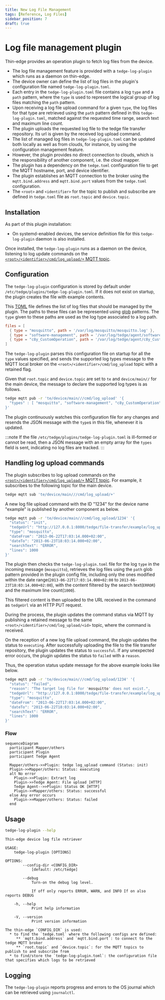 ```yaml
---
title: New Log File Management
tags: [Reference, Log Files]
sidebar_position: 7
draft: true
---
```


# Log file management plugin

Thin-edge provides an operation plugin to fetch log files from the device.

* The log file management feature is provided with a `tedge-log-plugin` which runs as a daemon on thin-edge.
* The device owner can define the list of log files in the plugin's configuration file named `tedge-log-plugin.toml`.
* Each entry in the `tedge-log-plugin.toml` file contains a log `type` and a `path` pattern,
  where the `type` is used to represent the logical group of log files matching the `path` pattern.
* Upon receiving a log file upload command for a given `type`, 
  the log files for that type are retrieved using the `path` pattern defined in this `tedge-log-plugin.toml`,
  matched against the requested time range, search text and maximum line count.
* The plugin uploads the requested log file to the tedge file transfer repository.
  Its url is given by the received log upload command.
* The list of managed log files in `tedge-log-plugin.toml` can be updated both locally as well as from clouds, for instance, by using the configuration management feature.
* However, the plugin provides no direct connection to clouds, which is the responsibility of another component, i.e. the cloud mapper.
* The plugin has a dependency on the `tedge.toml` configuration file to get the MQTT hostname, port, and device identifier.
* The plugin establishes an MQTT connection to the broker using the `mqtt.bind.address` and `mqtt.bind.port` values from the `tedge.toml` configuration.
* The `<root>` and `<identifier>` for the topic to publish and subscribe are defined in `tedge.toml` file as `root.topic` and `device.topic`.

## Installation

As part of this plugin installation:
* On systemd-enabled devices, the service definition file for this `tedge-log-plugin` daemon is also installed.

Once installed, the `tedge-log-plugin` runs as a daemon on the device, listening to log update commands on the [`<root>/<identifier>/cmd/log_upload/+` MQTT topic](mqtt-api.md).

## Configuration

The `tedge-log-plugin` configuration is stored by default under `/etc/tedge/plugins/tedge-log-plugin.toml`. If it does not exist on startup, the plugin creates the file with example contents.

This [TOML](https://toml.io/en/) file defines the list of log files that should be managed by the plugin.
The paths to these files can be represented using [glob](https://en.wikipedia.org/wiki/Glob_(programming)) patterns.
The `type` given to these paths are used as the log type associated to a log path.

```toml title="file: /etc/tedge/plugins/tedge-log-plugin.toml"
files = [
  { type = "mosquitto", path = '/var/log/mosquitto/mosquitto.log' },
  { type = "software-management", path = '/var/log/tedge/agent/software-*' },
  { type = "c8y_CustomOperation", path = '/var/log/tedge/agent/c8y_CustomOperation/*' }
]
```

The `tedge-log-plugin` parses this configuration file on startup for all the `type` values specified,
and sends the supported log types message to the MQTT local broker on the `<root>/<identifier>/cmd/log_upload` topic with a retained flag.

Given that `root.topic` and `device.topic` are set to `te` and `device/main//` for the main device,
the message to declare the supported log types is as follows.

```sh te2mqtt
tedge mqtt pub -r 'te/device/main///cmd/log_upload' '{
  "types" : [ "mosquitto", "software-management", "c8y_CustomOperation" ]
}'
```

The plugin continuously watches this configuration file for any changes and resends the JSON message with the `type`s in this file,
whenever it is updated.

:::note
If the file `/etc/tedge/plugins/tedge-log-plugin.toml` is ill-formed or cannot be read,
then a JSON message with an empty array for the `types` field is sent, indicating no log files are tracked.
:::

## Handling log upload commands

The plugin subscribes to log upload commands on the [`<root>/<identifier>/cmd/log_upload/+` MQTT topic](mqtt-api.md).
For example, it subscribes to the following topic for the main device.

```sh te2mqtt
tedge mqtt sub 'te/device/main///cmd/log_upload/+'
```

A new log file upload command with the ID "1234" for the device name "example" is published by another component as below.

```sh te2mqtt
tedge mqtt pub -r 'te/device/main///cmd/log_upload/1234' '{
  "status": "init",
  "tedgeUrl": "http://127.0.0.1:8000/tedge/file-transfer/example/log_upload/mosquitto-1234",
  "type": "mosquitto",
  "dateFrom": "2013-06-22T17:03:14.000+02:00",
  "dateTo": "2013-06-23T18:03:14.000+02:00",
  "searchText": "ERROR",
  "lines": 1000
}'
```

The plugin then checks the `tedge-log-plugin.toml` file for the log `type` in the incoming message (`mosquitto`),
retrieves the log files using the `path` glob pattern provided in the plugin config file,
including only the ones modified within the date range(`2013-06-22T17:03:14.000+02:00` to `2013-06-23T18:03:14.000+02:00`),
with the content filtered by the search text(`ERROR`) and the maximum line count(`1000`).

This filtered content is then uploaded to the URL received in the command as `tedgeUrl` via an HTTP PUT request.

During the process, the plugin updates the command status via MQTT
by publishing a retained message to the same `<root>/<identifier>/cmd/log_upload/<id>` topic,
where the command is received.

On the reception of a new log file upload command, the plugin updates the status to `executing`.
After successfully uploading the file to the file transfer repository, the plugin updates the status to `successful`.
If any unexpected error occurs, the plugin updates the status to `failed` with a `reason`.

Thus, the operation status update message for the above example looks like below.

```sh te2mqtt
tedge mqtt pub -r 'te/device/main///cmd/log_upload/1234' '{
  "status": "failed",
  "reason": "The target log file for 'mosquitto' does not exist.",
  "tedgeUrl": "http://127.0.0.1:8000/tedge/file-transfer/example/log_upload/mosquitto-1234",
  "type": "mosquitto",
  "dateFrom": "2013-06-22T17:03:14.000+02:00",
  "dateTo": "2013-06-22T18:03:14.000+02:00",
  "searchText": "ERROR",
  "lines": 1000
}'
```

### Flow

```mermaid
sequenceDiagram
  participant Mapper/others
  participant Plugin
  participant Tedge Agent

  Mapper/others->>Plugin: tedge log_upload command (Status: init)
  Plugin->>Mapper/others: Status: executing
  alt No error
    Plugin->>Plugin: Extract log
    Plugin->>Tedge Agent: File upload [HTTP]
    Tedge Agent-->>Plugin: Status OK [HTTP]
    Plugin->>Mapper/others: Status: successful
  else Any error occurs
    Plugin->>Mapper/others: Status: failed
  end
```

## Usage

```sh
tedge-log-plugin --help
```

```run command="tedge-log-plugin --help" lang="text" title="Output"
Thin-edge device log file retriever

USAGE:
    tedge-log-plugin [OPTIONS]

OPTIONS:
        --config-dir <CONFIG_DIR>
            [default: /etc/tedge]

        --debug
            Turn-on the debug log level.

            If off only reports ERROR, WARN, and INFO If on also reports DEBUG

    -h, --help
            Print help information

    -V, --version
            Print version information

The thin-edge `CONFIG_DIR` is used:
  * to find the `tedge.toml` where the following configs are defined:
     ** `mqtt.bind.address` and `mqtt.bind.port`: to connect to the tedge MQTT broker
     ** `root.topic` and `device.topic`: for the MQTT topics to publish to and subscribe from
  * to find/store the `tedge-log-plugin.toml`: the configuration file that specifies which logs to be retrieved
```

## Logging

The `tedge-log-plugin` reports progress and errors to the OS journal which can be retrieved using `journalctl`.


